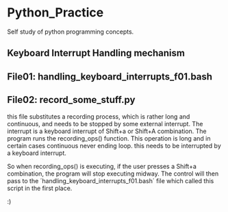 # Python_Practice
Self study of python programming concepts.


## Keyboard Interrupt Handling mechanism
## File01:  	handling_keyboard_interrupts_f01.bash
## File02: record_some_stuff.py
this file  substitutes a recording process, which is rather long and continuous, and needs to be stopped by some external interrupt.
The interrupt is a keyboard interrupt of Shift+a or Shift+A combination.
The program runs the recording_ops() function. This operation is long and in certain cases continuous never ending loop. this needs to be interrupted by a keyboard interrupt.

So when recording_ops() is executing, if the user presses a Shift+a combination, the program will stop executing midway. The control will then pass to the ´handling_keyboard_interrupts_f01.bash´ file which called this script in the first place.

:)
